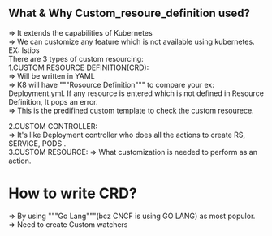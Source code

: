 What & Why Custom_resoure_definition used?
---------------------
  => It extends the capabilities of Kubernetes  
  => We can customize any feature which is not available using kubernetes.   
  EX: Istios  
    There are 3 types of custom resourcing:  
1.CUSTOM RESOURCE DEFINITION(CRD):   
  => Will be written in YAML   
  => K8 will have """Rosource Definition""" to compare your ex: Deployment.yml. If any resource is entered  which is not defined in Resource Definition, It pops an error.  
  => This is the predifined custom template to check the custom resourece.   
  
2.CUSTOM CONTROLLER:  
    => It's like Deployment controller who does all the actions to create RS, SERVICE, PODS .  
3.CUSTOM RESOURCE:
    => What customization is needed to perform as an action.  

How to write CRD? 
================  
  => By using """Go Lang"""(bcz CNCF is using GO LANG) as most populor.  
  => Need to create Custom watchers  
